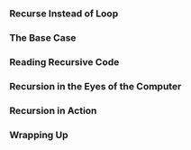### Recurse Instead of Loop

### The Base Case

### Reading Recursive Code

### Recursion in the Eyes of the Computer

### Recursion in Action

### Wrapping Up